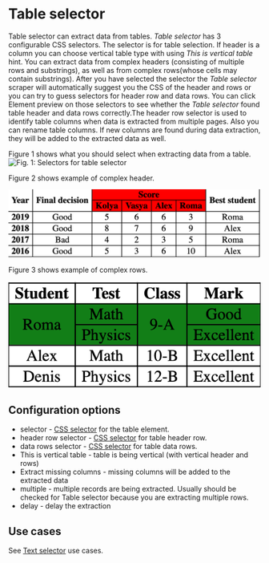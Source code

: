 # Table selector

Table selector can extract data from tables. _Table selector_ has 3 configurable CSS selectors.
The selector is for table selection. If header is a column you can choose vertical table type
with using _This is vertical table_ hint. You can extract data from complex headers
(consisting of multiple rows and substrings), as well as from complex rows(whose cells may
contain substrings). After you have selected the selector the _Table selector_ scraper will
automatically suggest you the CSS of the header and rows or you can try to guess selectors for
header row and data rows. You can click Element preview on those selectors to see whether the
_Table selector_ found table header and data rows correctly.The header row selector is used to
identify table columns when data is extracted from multiple pages. Also you can rename table columns.
If new columns are found during data extraction, they will be added to the extracted data as well.

Figure 1 shows what you should select when extracting data from a table.
![Fig. 1: Selectors for table selector][table-selector-selectors]

Figure 2 shows example of complex header.

![Fig. 2: Header for table selector][table-selector-complex-header]

Figure 3 shows example of complex rows.

![Fig. 3: Rows for table selector][table-selector-complex-rows]

## Configuration options

-   selector - [CSS selector][css-selector] for the table element.
-   header row selector - [CSS selector][css-selector] for table header row.
-   data rows selector - [CSS selector][css-selector] for table data rows.
-   This is vertical table - table is being vertical (with vertical header and rows)
-   Extract missing columns - missing columns will be added to the extracted data
-   multiple - multiple records are being extracted. Usually should be
    checked for Table selector because you are extracting multiple rows.
-   delay - delay the extraction

## Use cases

See [Text selector][text-selector] use cases.

[table-selector-selectors]: ../images/selectors/table/selectors.png?raw=true
[text-selector]: Text%20selector.md
[css-selector]: ../CSS%20selector.md
[table-selector-complex-rows]: ../images/selectors/table/complexRows.png
[table-selector-complex-header]: ../images/selectors/table/complexHeader.png
